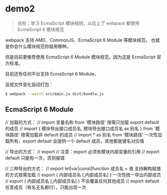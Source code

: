 # demo2

> 目标：学习 EcmaScript 模块规则，以后上了 webpack 都使用 EcmaScript 6 模块规范

webpack 支持 AMD、CommonJS、EcmaScript 6 Module 等模块规范。
也就是你会什么模块规范你就用哪种。

但是目前更推荐使用 EcmaScript 6 Module 模块规范，因为这是 EcmaScript 官方标准。

目前还有任何平台支持 EcmaScript 6 Module。

监视文件变化自动打包：

```bash
$ webpack --watch src/main.js dist/bundle.js
```

## EcmaScript 6 Module

// 加载的方式：
//  import 变量名称 from '模块路径'  按需只加载 export default 的成员
//  import { 模块导出接口成员名, 模块导出接口成员名 as 别名 } from '模块路径' 按需加载非 default 的成员
//  import * as 别名 from '模块路径' 一次性加载所有，export default 会提供一个 default 成员，其他都是键名对应值

// 导出的方式：
// export
//  注意：export 必须有模块内部变量的引用
// export default 只能有一次，否则报错

// 三种导出的方式：
//  export let|var|const|function 成员名 = 值 支持解构赋值的方式按需加载
//  export { 内部成员名 [,内部成员名] } 一次性统一导出内部成员
//  export { 内部成员名 [,内部成员名] } 不会覆盖任何其他成员
//  export default 任意成员（有名无名都行），只能出现一次
